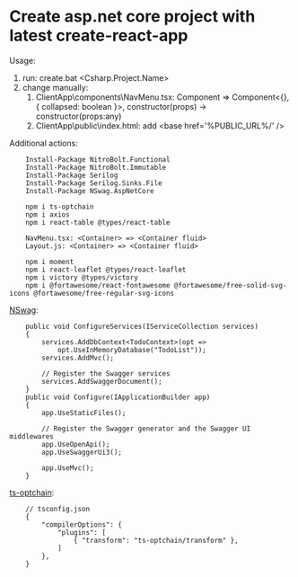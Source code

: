 # Create asp.net core project with latest create-react-app

Usage:

1. run: create.bat <Csharp.Project.Name> <react-app-name>
2. change manually:
    1. ClientApp\components\NavMenu.tsx: Component => Component<{}, { collapsed: boolean }>, constructor(props) -> constructor(props:any)
    2. ClientApp\public\index.html: add &lt;base href='%PUBLIC_URL%/' /&gt;

Additional actions:

        Install-Package NitroBolt.Functional
        Install-Package NitroBolt.Immutable
        Install-Package Serilog
        Install-Package Serilog.Sinks.File
        Install-Package NSwag.AspNetCore

        npm i ts-optchain
        npm i axios
        npm i react-table @types/react-table

        NavMenu.tsx: <Container> => <Container fluid>
        Layout.js: <Container> => <Container fluid>
        
        npm i moment 
        npm i react-leaflet @types/react-leaflet
        npm i victory @types/victory
        npm i @fortawesome/react-fontawesome @fortawesome/free-solid-svg-icons @fortawesome/free-regular-svg-icons

[NSwag][1]:

        public void ConfigureServices(IServiceCollection services)
        {
            services.AddDbContext<TodoContext>(opt =>
                opt.UseInMemoryDatabase("TodoList"));
            services.AddMvc();

            // Register the Swagger services
            services.AddSwaggerDocument();
        }
        public void Configure(IApplicationBuilder app)
        {
            app.UseStaticFiles();

            // Register the Swagger generator and the Swagger UI middlewares
            app.UseOpenApi();
            app.UseSwaggerUi3();

            app.UseMvc();
        }



[ts-optchain][2]:

        // tsconfig.json
        {
            "compilerOptions": {
                "plugins": [
                    { "transform": "ts-optchain/transform" },
                ]
            },
        }

[1]: https://docs.microsoft.com/en-us/aspnet/core/tutorials/getting-started-with-nswag?view=aspnetcore-3.0&tabs=visual-studio
[2]: https://github.com/rimeto/ts-optchain
